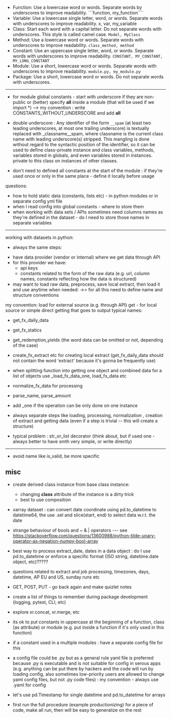 * Function: Use a lowercase word or words. Separate words by underscores to improve readability.	```function, my_function````
* Variable: 	Use a lowercase single letter, word, or words. Separate words with underscores to improve readability.	x, var, my_variable
* Class:	Start each word with a capital letter. Do not separate words with underscores. This style is called camel case.	```Model, MyClass```
* Method:	Use a lowercase word or words. Separate words with underscores to improve readability.	```class_method, method```
* Constant:	Use an uppercase single letter, word, or words. Separate words with underscores to improve readability.	```CONSTANT, MY_CONSTANT, MY_LONG_CONSTANT```
* Module: Use a short, lowercase word or words. Separate words with underscores to improve readability.	```module.py, my_module.py```
* Package: Use a short, lowercase word or words. Do not separate words with underscores.	
--------

* for module global constants - start with underscore if they are non-public or (better) specify 
__all__ inside a module (that will be used if we import *)
--> my convention : write CONSTANTS_WITHOUT_UNDERSCORE and add __all__

* double underscore : Any identifier of the form ```__spam``` (at least two leading underscores, at most one trailing underscore) is textually replaced with _classname__spam, where classname is the current class name with leading underscore(s) stripped. This mangling is done without regard to the syntactic position of the identifier, so it can be used to define class-private instance and class variables, methods, variables stored in globals, and even variables stored in instances. private to this class on instances of other classes.


* don't need to defined all constants at the start of the module : if they're used once or only in the same place - define it locally before usage


questions:
- how to hold static data (constants, lists etc) - in python modules or in separate config yml file
- when I read config into global constants - where to store them
- when working with data sets / APIs sometimes need columns names as they're defined in the dataset - do I need to store those names in separate variables

----------------------------------------------------------------------------

working with datasets in python:
- always the same steps:
* have data provider (vendor or internal) where we get data through API
* for this provider we have:
	* api keys
	* constants related to the form of the raw data (e.g. url, column names, constants reflecting how the data is structured)
* may want to load raw data, preprocess, save local extract, then load it and use anytime when needed:
		->> for all this need to define name and structure conventions


my convention:
load for external source (e.g. through API)
get - for local source or simple direct getting that goes to output
typical names:
* get_fx_daily_data
* get_fx_statics
* get_redemption_yields
(the word data can be omitted or not, depending of the case)

* create_fx_extract etc for creating local extract
(get_fx_daily_data should not contain the word 'extract' because it's gonna be frequently use)

* when splitting function into getting one object and combined data for a list of objects use
_load_fx_data_one, load_fx_data etc

* normalize_fx_data for processing 
* parse_name, parse_amount

* add _one if the operation can be only done on one instance

* always separate steps like loading, processing, normalization , creation of extract and getting data 
(even if a step is trivial -- this will create a structure)

* typical problem : str_or_list decorator (think about, but if used one - always better to have smth very simple, or write directly)

-----------------------------------------------------

* avoid name like is_valid, be more specific




## misc

* create derived class instance from base class instance:
	- changing __class__ attribute of the instance is a dirty trick
	- best to use composition

* xarray dataset : can convert date coordinate using pd.to_datetime to datetime64, 
the use .sel and slice(start, end) to select data w.r.t. the date

* strange behaviour of bools and ~ & | operators --- see https://stackoverflow.com/questions/13600988/python-tilde-unary-operator-as-negation-numpy-bool-array

* best way to process extract_date, dates in a data object : do I use pd.to_datetime or enforce a specific format 
(ISO string, datetime.date object, etc)?????

* questions related to extract and job processing, timezones, days, datetime, AP EU and US, sunday runs etc

* GET, POST, PUT - go back again and make quizlet notes

* create a list of things to remember during package development (logging, pytest, CLI, etc)

* explore xr.concat, xr.merge, etc




- its ok to put constants in uppercase at the beginning of a function, class (as attribute) or module (e.g. put inside a function if it's only used in this function)
- if a constant used in a multiple modules : have a separate config file for this
- a config file could be .py but as a general rule yaml file is preferred because .py is executable and is not suitable for config in serous apps (e.g. anything can be put there by hackers and the code will run by loading config, also sometimes low-priority users are allowed to change yaml config files, but not .py code files) : my convention - always use .yaml for config

- let's use pd.Timestamp for single datetime and pd.to_datetime for arrays


- first run the full procedure (example productionizing) for a piece of code, make all run, then will be easy to generalize on the rest



